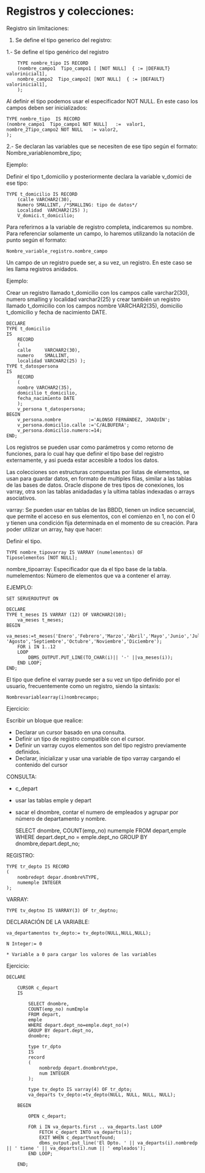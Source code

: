 Registros y colecciones:
========================

Registro sin limitaciones: 

1. Se define el tipo generico del registro:

1.- Se define el tipo genérico del registro


		TYPE nombre_tipo IS RECORD
		(nombre_campo1  Tipo_campo1 [ [NOT NULL]  { := |DEFAULT} valorinicial1],
		nombre_campo2  Tipo_campo2[ [NOT NULL]  { := |DEFAULT} valorinicial1],
		);

Al definir el tipo podemos usar el especificador NOT NULL. En este caso los campos
deben ser inicializados:

	TYPE nombre_tipo  IS RECORD
	(nombre_campo1  Tipo_campo1 NOT NULL]   :=  valor1,
	nombre_2Tipo_campo2 NOT NULL   := valor2,
	);

2.- Se declaran las variables que se necesiten de ese tipo según el formato:
Nombre_variablenombre_tipo;

Ejemplo:

Definir el tipo t_domicilio y posteriormente declara la variable v_domici de ese 
tipo:

	TYPE t_domicilio IS RECORD
   		(calle VARCHAR2(30),
     	Numero SMALLINT, /*SMALLING: tipo de datos*/
    	Localidad  VARCHAR2(25) );
		V_domici.t_domicilio;

Para referirnos a la variable de registro completa, indicaremos su nombre. Para 
referenciar solamente un campo, lo haremos utilizando la notación de punto según 
el formato:

	Nombre_variable_registro.nombre_campo

Un campo de un registro puede ser, a su vez, un registro. En este caso se les 
llama registros anidados. 

Ejemplo:

Crear un registro llamado t_domicilio con los campos calle varchar2(30), numero 
smalling y localidad varchar2(25) y crear también un registro llamado t_domicilio
con los campos nombre VARCHAR2(35), domicilio t_domicilio y fecha de nacimiento
DATE.

	DECLARE
	TYPE t_domicilio
	IS
  		RECORD
  		(
    	calle     VARCHAR2(30),
   		numero    SMALLINT,
    	localidad VARCHAR2(25) );
	TYPE t_datospersona
	IS
  		RECORD
  		(
    	nombre VARCHAR2(35),
    	domicilio t_domicilio,
    	fecha_nacimiento DATE 
  		);
  		v_persona t_datospersona;
	BEGIN
  		v_persona.nombre          :='ALONSO FERNÁNDEZ, JOAQUÍN';
  		v_persona.domicilio.calle :='C/ALBUFERA';
  		v_persona.domicilio.numero:=14;
	END;


Los registros se pueden usar como parámetros y como retorno de funciones, para 
lo cual hay que definir el tipo base del registro externamente, y asi pueda estar
accesible a todos los datos.

Las colecciones son estructuras compuestas por listas de elementos, se usan para
guardar datos, en formato de multiples filas, similar a las tablas de las bases
de datos.
Oracle dispone de tres tipos de conexiones, los varray, otra son las tablas anidadadas
y la ultima tablas indexadas o arrays asociativos.

varray: Se pueden usar en tablas de las BBDD, tienen un indice secuencial, que 
permite el acceso en sus elementos, con el comienzo en 1, no con el 0 y tienen
una condición fija determinada en el momento de su creación. Para poder utilizar 
un array, hay que hacer:

Definir el tipo.


	TYPE nombre_tipovarray IS VARRAY (numelementos) OF
	Tiposelementos [NOT NULL];


nombre_tipoarray: Especificador que da el tipo base de la tabla. 
numelementos: Número de elementos que va a contener el array.

EJEMPLO:

	SET SERVEROUTPUT ON

	DECLARE
	TYPE t_meses IS VARRAY (12) OF VARCHAR2(10);
		va_meses t_meses;
	BEGIN
  		va_meses:=t_meses('Enero','Febrero','Marzo','Abril','Mayo','Junio','Julio', 'Agosto','Septiembre','Octubre','Noviembre','Diciembre');
  		FOR i IN 1..12
  		LOOP
    		DBMS_OUTPUT.PUT_LINE(TO_CHAR(i)|| '-' ||va_meses(i));
  		END LOOP;
	END;
	
El tipo que define el varray puede ser a su vez un tipo definido por el usuario, 
frecuentemente como un registro, siendo la sintaxis:

	Nombrevariablearray(i)nombrecampo;

Ejercicio:

Escribir un bloque que realice:

- Declarar un cursor basado en una consulta.
- Definir un tipo de registro compatible con el cursor.
- Definir un varray cuyos elementos son del tipo registro previamente definidos.
- Declarar, inicializar y usar una variable de tipo varray cargando el contenido 
  del cursor 

CONSULTA:

- c_depart
- usar las tablas emple y depart
- sacar el dnombre, contar el numero de empleados y agrupar por número de departamento
  y nombre.


	SELECT dnombre, COUNT(emp_no) numemple
	FROM  depart,emple
	WHERE depart.dept_no = emple.dept_no
	GROUP BY dnombre,depart.dept_no;

REGISTRO:

	TYPE tr_depto IS RECORD
	(
		nombredept depar.dnombre%TYPE,
		numemple INTEGER
	);

VARRAY:

	TYPE tv_deptno IS VARRAY(3) OF tr_deptno;

DECLARACIÓN DE LA VARIABLE:

	va_departamentos tv_depto:= tv_depto(NULL,NULL,NULL);

	N Integer:= 0   
	
	* Variable a 0 para cargar los valores de las variables



Ejercicio:

	DECLARE

  		CURSOR c_depart
  		IS

    		SELECT dnombre,
      		COUNT(emp_no) numEmple
    		FROM depart,
     		emple
    		WHERE depart.dept_no=emple.dept_no(+)
    		GROUP BY depart.dept_no,
      		dnombre;

			type tr_dpto
			IS
			record
  			(
    			nombredp depart.dnombre%type,
    			num INTEGER
			);

			type tv_depto IS varray(4) OF tr_dpto;
			va_departs tv_depto:=tv_depto(NULL, NULL, NULL, NULL);

		BEGIN

  			OPEN c_depart;

 			FOR i IN va_departs.first .. va_departs.last LOOP
    			FETCH c_depart INTO va_departs(i);
    			EXIT WHEN c_depart%notfound;
    			dbms_output.put_line('El Dpto. ' || va_departs(i).nombredp || ' tiene ' || va_departs(i).num || ' empleados');
 			END LOOP;

		END;
	
